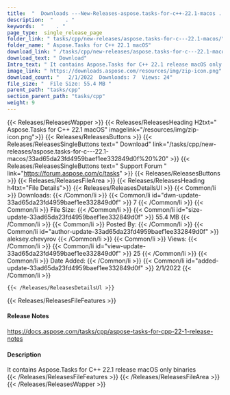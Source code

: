 ```yaml
---
title:  "  Downloads ---New-Releases-aspose.tasks-for-c++-22.1-macos . " 
description:  "    . " 
keywords:  "    . " 
page_type:  single_release_page
folder_link: " tasks/cpp/new-releases/aspose.tasks-for-c---22.1-macos/"
folder_name: " Aspose.Tasks for C++ 22.1 macOS"
download_link: " /tasks/cpp/new-releases/aspose.tasks-for-c---22.1-macos/33ad65da23fd4959baef1ee332849d0f"
download_text: " Download"
Intro_text: " It contains Aspose.Tasks for C++ 22.1 release macOS only binaries"
image_link: " https://downloads.aspose.com/resources/img/zip-icon.png"
download_count: "   2/1/2022  Downloads: 7  Views: 24"
file_size: "  File Size: 55.4 MB "
parent_path: "tasks/cpp"
section_parent_path: "tasks/cpp"
weight: 9 
---
```


{{< Releases/ReleasesWapper >}}
  {{< Releases/ReleasesHeading H2txt=" Aspose.Tasks for C++ 22.1 macOS" imagelink="/resources/img/zip-icon.png">}}
  {{< Releases/ReleasesButtons >}}
    {{< Releases/ReleasesSingleButtons text=" Download" link="/tasks/cpp/new-releases/aspose.tasks-for-c---22.1-macos/33ad65da23fd4959baef1ee332849d0f%20%20" >}}
    {{< Releases/ReleasesSingleButtons text=" Support Forum " link="https://forum.aspose.com/c/tasks" >}}
  {{< Releases/ReleasesButtons >}}
  {{< Releases/ReleasesFileArea >}}
    {{< Releases/ReleasesHeading h4txt="File Details">}}
    {{< Releases/ReleasesDetailsUl >}}
            {{< Common/li  >}} Downloads: {{< /Common/li >}} 
      {{< Common/li id="dwn-update-33ad65da23fd4959baef1ee332849d0f" >}} 7 {{< /Common/li >}} 
      {{< Common/li  >}} File Size: {{< /Common/li >}} 
      {{< Common/li id="size-update-33ad65da23fd4959baef1ee332849d0f" >}} 55.4 MB {{< /Common/li >}} 
      {{< Common/li  >}} Posted By: {{< /Common/li >}} 
      {{< Common/li id="author-update-33ad65da23fd4959baef1ee332849d0f" >}} aleksey.chevyrov {{< /Common/li >}} 
      {{< Common/li  >}} Views: {{< /Common/li >}} 
      {{< Common/li id="view-update-33ad65da23fd4959baef1ee332849d0f" >}} 25 {{< /Common/li >}} 
      {{< Common/li  >}} Date Added: {{< /Common/li >}} 
      {{< Common/li id="added-update-33ad65da23fd4959baef1ee332849d0f" >}} 2/1/2022 {{< /Common/li >}} 

    {{< /Releases/ReleasesDetailsUl >}}

  {{< Releases/ReleasesFileFeatures >}}
      <h4>Release Notes</h4><div><a href="https://docs.aspose.com/tasks/cpp/aspose-tasks-for-cpp-22-1-release-notes">https://docs.aspose.com/tasks/cpp/aspose-tasks-for-cpp-22-1-release-notes</a></div><h4>Description</h4><div class="HTMLDescription">It contains Aspose.Tasks for C++ 22.1 release macOS only binaries</div>
  {{< /Releases/ReleasesFileFeatures >}}
 {{< /Releases/ReleasesFileArea >}}
{{< /Releases/ReleasesWapper >}}


